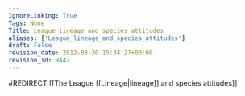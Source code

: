 ```yaml
---
IgnoreLinking: True
Tags: None
Title: League lineage and species attitudes
aliases: ['League_lineage_and_species_attitudes']
draft: False
revision_date: 2012-08-30 15:34:27+00:00
revision_id: 9447
---
```


#REDIRECT [[The League [[Lineage|lineage]] and species attitudes]]